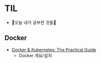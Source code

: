 # TIL

- 🐇오늘 내가 공부한 것들🐇

## Docker

   - [Docker & Kubernetes: The Practical Guide](https://www.udemy.com/course/docker-kubernetes-the-practical-guide/)
     - Docker 개요/설치
